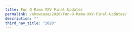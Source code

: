 ```yaml
---
title: Fun O Rama XXV Final Updates
permalink: /showcase/2020/Fun-O-Rama-XXV-Final-Updates/
description: ""
third_nav_title: "2020"
---
```

